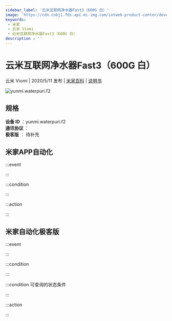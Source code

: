 ```yaml
---
sidebar_label: '云米互联网净水器Fast3（600G 白）'
image: 'https://cdn.cnbj1.fds.api.mi-img.com/iotweb-product-center/developer_1588748146581hiEXobf5.png?GalaxyAccessKeyId=AKVGLQWBOVIRQ3XLEW&Expires=9223372036854775807&Signature=/JzrBQ10HF8fiaBETHt30rcmoO8='
keywords: 
 - 米家
 - 云米 Viomi
 - 云米互联网净水器Fast3（600G 白）
description : ''
---
```

# 云米互联网净水器Fast3（600G 白）

云米 Viomi | 2020/5/11 发布 | [米家百科](https://home.mi.com/webapp/content/baike/product/index.html?model=yunmi.waterpuri.f2) | [说明书](https://home.mi.com/views/introduction.html?model=yunmi.waterpuri.f2&region=cn)

![yunmi.waterpuri.f2](https://cdn.cnbj1.fds.api.mi-img.com/iotweb-product-center/developer_1588748146581hiEXobf5.png?GalaxyAccessKeyId=AKVGLQWBOVIRQ3XLEW&Expires=9223372036854775807&Signature=/JzrBQ10HF8fiaBETHt30rcmoO8=)

## 规格  
> 
**设备 ID** ：yunmi.waterpuri.f2  
**通讯协议** ：  
**极客版**  ： 待补充 


## 米家APP自动化  

:::event  

:::

:::condition  

:::

:::action   

:::

## 米家自动化极客版  

:::event  

:::

:::condition  

:::

:::condition 可查询的状态条件  

:::

:::action  

:::

        
